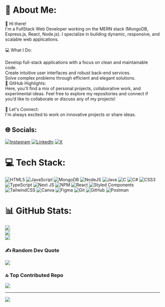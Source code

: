 # 💫 About Me:
👋 Hi there!<br>I'm a FullStack Web Developer working on the MERN stack (MongoDB, Express.js, React, Node.js). I specialize in building dynamic, responsive, and scalable web applications.<br><br>💻 What I Do:<br><br>Develop full-stack applications with a focus on clean and maintainable code.<br>Create intuitive user interfaces and robust back-end services.<br>Solve complex problems through efficient and elegant solutions.<br>📂 GitHub Highlights:<br>Here, you'll find a mix of personal projects, collaborative work, and experimental ideas. Feel free to explore my repositories and connect if you’d like to collaborate or discuss any of my projects!<br><br>🌟 Let's Connect:<br>I'm always excited to work on innovative projects or share ideas.


## 🌐 Socials:
[![Instagram](https://img.shields.io/badge/Instagram-%23E4405F.svg?logo=Instagram&logoColor=white)](https://instagram.com/saikiranm_) [![LinkedIn](https://img.shields.io/badge/LinkedIn-%230077B5.svg?logo=linkedin&logoColor=white)](https://linkedin.com/in/saikiranmdv) [![X](https://img.shields.io/badge/X-black.svg?logo=X&logoColor=white)](https://x.com/Saikiranmdv) 

# 💻 Tech Stack:
![HTML5](https://img.shields.io/badge/html5-%23E34F26.svg?style=for-the-badge&logo=html5&logoColor=white) ![JavaScript](https://img.shields.io/badge/javascript-%23323330.svg?style=for-the-badge&logo=javascript&logoColor=%23F7DF1E) ![MongoDB](https://img.shields.io/badge/MongoDB-%234ea94b.svg?style=for-the-badge&logo=mongodb&logoColor=white) ![NodeJS](https://img.shields.io/badge/node.js-6DA55F?style=for-the-badge&logo=node.js&logoColor=white) ![Java](https://img.shields.io/badge/java-%23ED8B00.svg?style=for-the-badge&logo=openjdk&logoColor=white) ![C](https://img.shields.io/badge/c-%2300599C.svg?style=for-the-badge&logo=c&logoColor=white) ![C#](https://img.shields.io/badge/c%23-%23239120.svg?style=for-the-badge&logo=csharp&logoColor=white) ![CSS3](https://img.shields.io/badge/css3-%231572B6.svg?style=for-the-badge&logo=css3&logoColor=white) ![TypeScript](https://img.shields.io/badge/typescript-%23007ACC.svg?style=for-the-badge&logo=typescript&logoColor=white) ![Next JS](https://img.shields.io/badge/Next-black?style=for-the-badge&logo=next.js&logoColor=white) ![NPM](https://img.shields.io/badge/NPM-%23CB3837.svg?style=for-the-badge&logo=npm&logoColor=white) ![React](https://img.shields.io/badge/react-%2320232a.svg?style=for-the-badge&logo=react&logoColor=%2361DAFB) ![Styled Components](https://img.shields.io/badge/styled--components-DB7093?style=for-the-badge&logo=styled-components&logoColor=white) ![TailwindCSS](https://img.shields.io/badge/tailwindcss-%2338B2AC.svg?style=for-the-badge&logo=tailwind-css&logoColor=white) ![Canva](https://img.shields.io/badge/Canva-%2300C4CC.svg?style=for-the-badge&logo=Canva&logoColor=white) ![Figma](https://img.shields.io/badge/figma-%23F24E1E.svg?style=for-the-badge&logo=figma&logoColor=white) ![Git](https://img.shields.io/badge/git-%23F05033.svg?style=for-the-badge&logo=git&logoColor=white) ![GitHub](https://img.shields.io/badge/github-%23121011.svg?style=for-the-badge&logo=github&logoColor=white) ![Postman](https://img.shields.io/badge/Postman-FF6C37?style=for-the-badge&logo=postman&logoColor=white)
# 📊 GitHub Stats:
![](https://github-readme-stats.vercel.app/api?username=Saikiranmdv&theme=dark&hide_border=false&include_all_commits=true&count_private=false)<br/>
![](https://github-readme-streak-stats.herokuapp.com/?user=Saikiranmdv&theme=dark&hide_border=false)<br/>
![](https://github-readme-stats.vercel.app/api/top-langs/?username=Saikiranmdv&theme=dark&hide_border=false&include_all_commits=true&count_private=false&layout=compact)

### ✍️ Random Dev Quote
![](https://quotes-github-readme.vercel.app/api?type=horizontal&theme=radical)

### 🔝 Top Contributed Repo
![](https://github-contributor-stats.vercel.app/api?username=Saikiranmdv&limit=7&theme=dark&combine_all_yearly_contributions=true)

---
[![](https://visitcount.itsvg.in/api?id=Saikiranmdv&icon=0&color=0)](https://visitcount.itsvg.in)

<!-- Proudly created with GPRM ( https://gprm.itsvg.in ) -->
